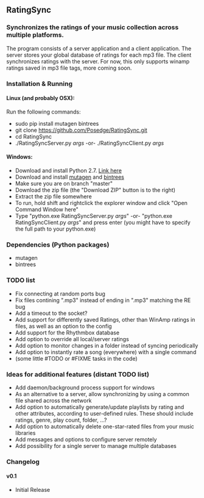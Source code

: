 ## RatingSync

### Synchronizes the ratings of your music collection across multiple platforms.

The program consists of a server application and a client application.
The server stores your global database of ratings for each mp3 file.
The client synchronizes ratings with the server.
For now, this only supports winamp ratings saved in mp3 file tags, more coming soon.

### Installation & Running
#### Linux (and probably OSX):

Run the following commands:

* sudo pip install mutagen bintrees
* git clone https://github.com/Posedge/RatingSync.git
* cd RatingSync
* ./RatingSyncServer.py *args* -or- ./RatingSyncClient.py *args*

#### Windows:

* Download and install Python 2.7. [Link here](https://www.python.org/downloads/)
* Download and install [mutagen](https://pypi.python.org/pypi/mutagen) and [bintrees](https://pypi.python.org/pypi/bintrees/2.0.1)
* Make sure you are on branch "master"
* Download the zip file (the "Download ZIP" button is to the right) 
* Extract the zip file somewhere
* To run, hold shift and rightclick the explorer window and click "Open Command Window here"
* Type "python.exe RatingSyncServer.py *args*" -or- "python.exe RatingSyncClient.py *args*" and press enter (you might have to specify the full path to your python.exe)

### Dependencies (Python packages)
* mutagen
* bintrees

### TODO list
* Fix connecting at random ports bug
* Fix files contining ".mp3" instead of ending in ".mp3" matching the RE bug
* Add a timeout to the socket?
* Add support for differently saved Ratings, other than WinAmp ratings in files, as well as an option to the config
* Add support for the Rhythmbox database
* Add option to override all local/server ratings
* Add option to monitor changes in a folder instead of syncing periodically
* Add option to instantly rate a song (everywhere) with a single command
* (some little #TODO or #FIXME tasks in the code)

### Ideas for additional features (distant TODO list)
* Add daemon/background process support for windows
* As an alternative to a server, allow synchronizing by using a common file shared across the network
* Add option to automatically generate/update playlists by rating and other attributes, according to user-defined rules. These should include ratings, genre, play count, folder, ...?
* Add option to automatically delete one-star-rated files from your music libraries
* Add messages and options to configure server remotely
* Add possibility for a single server to manage multiple databases

### Changelog
#### v0.1

* Initial Release
